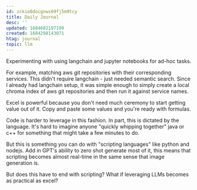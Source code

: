 ```yaml
---
id: zckio8docgnws69fj5m9tcy
title: Daily Journal
desc: ''
updated: 1684602197199
created: 1684298143071
htag: journal
topic: llm
---
```


Experimenting with using langchain and jupyter notebooks for ad-hoc tasks. 

For example, matching aws git repositories with their corresponding services. 
This didn't require langchain - just needed semantic search. Since I already had langchain setup, it was simple enough to simply create a local chroma index of aws git repositories and then run it against service names. 

Excel is powerful because you don't need much ceremony to start getting value out of it. Copy and paste some values and you're ready with formulas. 

Code is harder to leverage in this fashion. In part, this is dictated by the language. It's hard to imagine anyone "quickly whipping together" java or c++ for something that might take a few minutes to do. 

But this is something you can do with "scripting languages" like python and nodejs. Add in GPT's ability to zero shot generate most of it, this means that scripting becomes almost real-time in the same sense that image generation is. 

But does this have to end with scripting? What if leveraging LLMs becomes as practical as excel?
